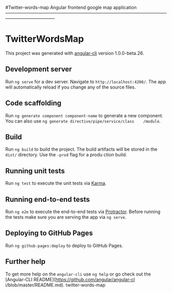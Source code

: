 #Twitter-words-map 
Angular frontend google map application 
———————————————————————————————————————————————

# TwitterWordsMap  
This project was generated with [angular-cli](https://github.com/angular/angular-cli) version 1.0.0-beta.26.
  

## Development server
Run `ng serve` for a dev server. Navigate to `http://localhost:4200/`. The app will automatically reload if you change any of the     source files.  


## Code scaffolding  
Run `ng generate component component-name` to generate a new component. You can also use `ng generate directive/pipe/service/class    /module`.


## Build
Run `ng build` to build the project. The build artifacts will be stored in the `dist/` directory. Use the `-prod` flag for a produ    ction build.


## Running unit tests
Run `ng test` to execute the unit tests via [Karma](https://karma-runner.github.io).

 
## Running end-to-end tests
Run `ng e2e` to execute the end-to-end tests via [Protractor](http://www.protractortest.org/).
Before running the tests make sure you are serving the app via `ng serve`.


## Deploying to GitHub Pages
Run `ng github-pages:deploy` to deploy to GitHub Pages.


## Further help
To get more help on the `angular-cli` use `ng help` or go check out the [Angular-CLI README](https://github.com/angular/angular-cl    i/blob/master/README.md).
 twitter-words-map
